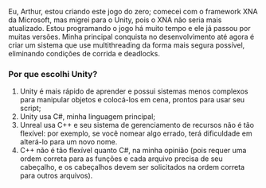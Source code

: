 Eu, Arthur, estou criando este jogo do zero; comecei com o framework XNA da Microsoft, mas migrei para o Unity, pois o XNA não seria mais atualizado. Estou programando o jogo há muito tempo e ele já passou por muitas versões. Minha principal conquista no desenvolvimento até agora é criar um sistema que use multithreading da forma mais segura possível, eliminando condições de corrida e deadlocks.

### Por que escolhi Unity?

1. Unity é mais rápido de aprender e possui sistemas menos complexos para manipular objetos e colocá-los em cena, prontos para usar seu script;
2. Unity usa C#, minha linguagem principal;
3. Unreal usa C++ e seu sistema de gerenciamento de recursos não é tão flexível: por exemplo, se você nomear algo errado, terá dificuldade em alterá-lo para um novo nome.
4. C++ não é tão flexível quanto C#, na minha opinião (pois requer uma ordem correta para as funções e cada arquivo precisa de seu cabeçalho, e os cabeçalhos devem ser solicitados na ordem correta para outros arquivos).